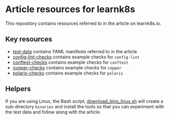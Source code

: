 # Article resources for learnk8s

This repository contains resources referred to in the article on learnk8s.io.

## Key resources

- [test-data](./test-data) contains YAML manifests referred to in the article
- [config-lint-checks](./config-lint-checks) contains example checks for `config-lint`
- [conftest-checks](./conftest-checks) contains example checks for `conftest`
- [copper-checks](./copper-checks) contains example checks for `copper`
- [polaris-checks](./polaris-checks) contains example checks for `polaris`

## Helpers

If you are using Linux, the Bash script, [download_bins_linux.sh](./download_bins_linux.sh) will
create a sub-directory `binaries` and install the tools so that you can experiment with the test data
and follow along with the article.
